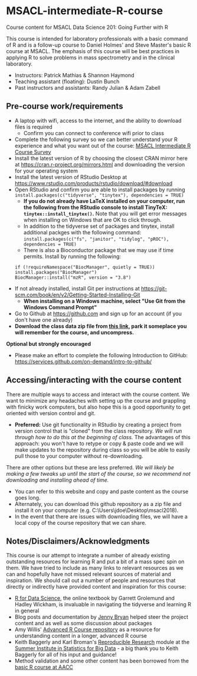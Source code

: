 # MSACL-intermediate-R-course
Course content for MSACL Data Science 201: Going Further with R

This course is intended for laboratory professionals with a basic command of R and is a follow-up course to Daniel Holmes' and Steve Master's basic R course at MSACL. The emphasis of this course will be best practices in applying R to solve problems in mass spectrometry and in the clinical laboratory.

- Instructors: Patrick Mathias & Shannon Haymond
- Teaching assistant (floating): Dustin Bunch
- Past instructors and assistants: Randy Julian & Adam Zabell

## Pre-course work/requirements

- A laptop with wifi, access to the internet, and the ability to download files is required
  - Confirm you can connect to conference wifi prior to class
- Complete the following survey so we can better understand your R experience and what you want out of the course: [MSACL Intermediate R Course Survey](https://goo.gl/forms/0BdeU8YGtM5YBkPm1)
- Install the latest version of R by choosing the closest CRAN mirror here at https://cran.r-project.org/mirrors.html and downloading the version for your operating system
- Install the latest version of RStudio Desktop at https://www.rstudio.com/products/rstudio/download/#download 
- Open RStudio and confirm you are able to install packages by running `install.packages(c("tidyverse", "tinytex"), dependencies = TRUE)`
  - **If you do not already have LaTeX installed on your computer, run the following from the RStudio console to install TinyTeX: `tinytex::install_tinytex()`.** Note that you will get error messages when installing on Windows that are OK to click through.
  - In addition to the tidyverse set of packages and tinytex, install additional packges with the following command: `install.packages(c("fs", "janitor", "tidylog", "pROC"), dependencies = TRUE)`
  - There is also a Bioconductor package that we may use if time permits. Install by running the following:
  ```
  if (!requireNamespace("BiocManager", quietly = TRUE))
  install.packages("BiocManager")
  BiocManager::install("mzR", version = "3.8")
  ```
- If not already installed, install Git per instructions at https://git-scm.com/book/en/v2/Getting-Started-Installing-Git
  - **When installing on a Windows machine, select "Use Git from the Windows Command Prompt"**
- Go to Github at https://github.com and sign up for an account (if you don't have one already)
- **Download the class data zip file from [this link](https://drive.google.com/file/d/1BHP-CXE-_WB4KKO1XtbEl4O3yvZOd5xI/view?usp=sharing), park it someplace you will remember for the course, and uncompress.**

**Optional but strongly encouraged**
- Please make an effort to complete the following Introduction to GitHub: https://services.github.com/on-demand/intro-to-github/

## Accessing/interacting with the course content

There are multiple ways to access and interact with the course content. We want to minimize any headaches with setting up the course and grappling with finicky work computers, but also hope this is a good opportunity to get oriented with version control and git.
- **Preferred:** Use git functionality in RStudio by creating a project from version control that is "cloned" from the class repository. *We will run through how to do this at the beginning of class.* The advantages of this approach: you won't have to retype or copy & paste code and we will make updates to the repository during class so you will be able to easily pull those to your computer without re-downloading.

There are other options but these are less preferred. *We will likely be making a few tweaks up until the start of the course, so we recommend not downloading and installing ahead of time.*
- You can refer to this website and copy and paste content as the course goes long.
- Alternately, you can download this github repository as a zip file and install it on your computer (e.g. C:\Users\jdoe\Desktop\msacl2018).
- In the event that there are issues with downloading files, we will have a local copy of the course repository that we can share.

<!---
## Course content

- **Entire text**: [Data Science 201 Text in pdf format](coursework/src/course_text.pdf)
- [Accessing the course](accessing_the_course.Rmd)
- **Lesson 1**: [Adopting principles of reproducible research](01 - Principles of Reproducible Research.Rmd)
- **Lesson 2**: [Getting cozy with R Markdown](lesson2/lesson2.Rmd)
- **Lesson 3**: [Reading files - beyond the basics](lesson3/lesson3.Rmd)
- **Lesson 4**: [Data manipulation in the tidyverse](lesson4/lesson4.Rmd)
- **Lesson 5**: [Blending data sets](lesson5/lesson5.Rmd)
- **Lesson 6**: [Taking plotting to the next level](lesson6/lesson6.Rmd)
- **Lesson 7**: [Exploring data](lesson7/lesson7.Rmd)
- **Lesson 8**: [Predictions using linear regression](lesson8/lesson8.Rmd)
- **Lesson 9**: [Classifications using linear regression](lesson9/lesson9.Rmd)
- **Lesson 10**: [End-to-end - from file import to communication](lesson10/lesson10.Rmd)
--->

## Notes/Disclaimers/Acknowledgments

This course is our attempt to integrate a number of already existing outstanding resources for learning R and put a bit of a mass spec spin on them. We have tried to include as many links to relevant resources as we can and hopefully have not missed relevant sources of material and inspiration. We should call out a number of people and resources that directly or indirectly have provided content and inspiration for this course:

- [R for Data Science](http://r4ds.had.co.nz/index.html), the online textbook by Garrett Grolemund and Hadley Wickham, is invaluable in navigating the tidyverse and learning R in general
- Blog posts and documentation by [Jenny Bryan](https://github.com/jennybc) helped steer the project content and as well as some discussion about packages
- Amy Willis' [Advanced R Course repository](https://github.com/adw96/biostat561) as a resource for understanding content in a longer, advanced R course
- Keith Baggerly and Karl Broman's [Reproducible Research](https://github.com/kabagg/sisbid_2018_rr) module at the [Summer Institute in Statistics for Big Data](https://www.biostat.washington.edu/suminst/sisbid) - a big thank you to Keith Baggerly for all of his input and guidance!
- Method validation and some other content has been borrowed from the [basic R course at AACC](https://github.com/pcmathias/AACC-Introduction-to-R)
